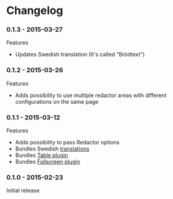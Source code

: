 # Changelog

### 0.1.3 - 2015-03-27
Features
- Updates Swedish translation (It's called "Brödtext")

### 0.1.2 - 2015-03-26
Features
- Adds possibility to use multiple redactor areas with different configurations on the same page

### 0.1.1 - 2015-03-12
Features
- Adds possibility to pass Redactor options
- Bundles Swedish [translations](http://imperavi.com/redactor/docs/languages/)
- Bundles [Table plugin](http://imperavi.com/redactor/plugins/table/)
- Bundles [Fullscreen plugin](http://imperavi.com/redactor/plugins/fullscreen/)

### 0.1.0 - 2015-02-23
Initial release
